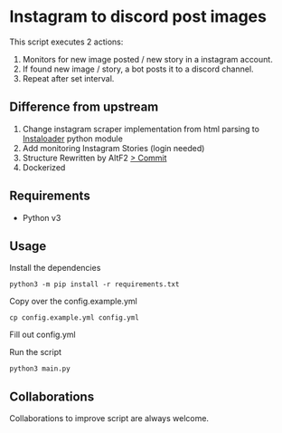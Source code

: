 # Instagram to discord post images

This script executes 2 actions:

1. Monitors for new image posted / new story in a instagram account.
1. If found new image / story, a bot posts it to a discord channel.
1. Repeat after set interval.

## Difference from upstream

1. Change instagram scraper implementation from html parsing to [Instaloader](https://github.com/instaloader/instaloader) python module
1. Add monitoring Instagram Stories (login needed)
1. Structure Rewritten by AltF2 [> Commit](https://github.com/NewCircuit/Instagram-to-discord/commit/53e174232cf11e066a4d743872227149862dd1cd)
1. Dockerized

## Requirements

- Python v3

## Usage

Install the dependencies

```shell
python3 -m pip install -r requirements.txt
```

Copy over the config.example.yml

```shell
cp config.example.yml config.yml
```

Fill out config.yml

Run the script

```shell
python3 main.py
```

## Collaborations

Collaborations to improve script are always welcome.
